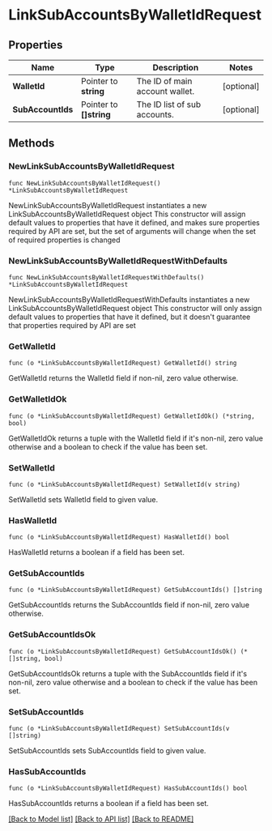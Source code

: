 # LinkSubAccountsByWalletIdRequest

## Properties

Name | Type | Description | Notes
------------ | ------------- | ------------- | -------------
**WalletId** | Pointer to **string** | The ID of main account wallet. | [optional] 
**SubAccountIds** | Pointer to **[]string** | The ID list of sub accounts. | [optional] 

## Methods

### NewLinkSubAccountsByWalletIdRequest

`func NewLinkSubAccountsByWalletIdRequest() *LinkSubAccountsByWalletIdRequest`

NewLinkSubAccountsByWalletIdRequest instantiates a new LinkSubAccountsByWalletIdRequest object
This constructor will assign default values to properties that have it defined,
and makes sure properties required by API are set, but the set of arguments
will change when the set of required properties is changed

### NewLinkSubAccountsByWalletIdRequestWithDefaults

`func NewLinkSubAccountsByWalletIdRequestWithDefaults() *LinkSubAccountsByWalletIdRequest`

NewLinkSubAccountsByWalletIdRequestWithDefaults instantiates a new LinkSubAccountsByWalletIdRequest object
This constructor will only assign default values to properties that have it defined,
but it doesn't guarantee that properties required by API are set

### GetWalletId

`func (o *LinkSubAccountsByWalletIdRequest) GetWalletId() string`

GetWalletId returns the WalletId field if non-nil, zero value otherwise.

### GetWalletIdOk

`func (o *LinkSubAccountsByWalletIdRequest) GetWalletIdOk() (*string, bool)`

GetWalletIdOk returns a tuple with the WalletId field if it's non-nil, zero value otherwise
and a boolean to check if the value has been set.

### SetWalletId

`func (o *LinkSubAccountsByWalletIdRequest) SetWalletId(v string)`

SetWalletId sets WalletId field to given value.

### HasWalletId

`func (o *LinkSubAccountsByWalletIdRequest) HasWalletId() bool`

HasWalletId returns a boolean if a field has been set.

### GetSubAccountIds

`func (o *LinkSubAccountsByWalletIdRequest) GetSubAccountIds() []string`

GetSubAccountIds returns the SubAccountIds field if non-nil, zero value otherwise.

### GetSubAccountIdsOk

`func (o *LinkSubAccountsByWalletIdRequest) GetSubAccountIdsOk() (*[]string, bool)`

GetSubAccountIdsOk returns a tuple with the SubAccountIds field if it's non-nil, zero value otherwise
and a boolean to check if the value has been set.

### SetSubAccountIds

`func (o *LinkSubAccountsByWalletIdRequest) SetSubAccountIds(v []string)`

SetSubAccountIds sets SubAccountIds field to given value.

### HasSubAccountIds

`func (o *LinkSubAccountsByWalletIdRequest) HasSubAccountIds() bool`

HasSubAccountIds returns a boolean if a field has been set.


[[Back to Model list]](../README.md#documentation-for-models) [[Back to API list]](../README.md#documentation-for-api-endpoints) [[Back to README]](../README.md)


